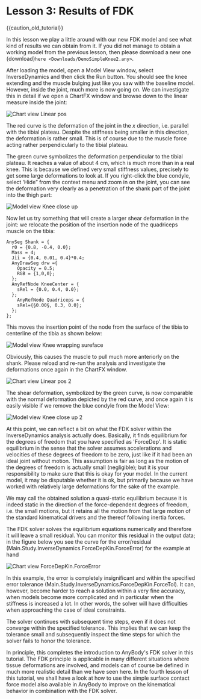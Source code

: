 # Lesson 3: Results of FDK

{{caution_old_tutorial}}


In this lesson we play a little around with our new FDK model and see
what kind of results we can obtain from it. If you did not manage to
obtain a working model from the previous lesson, then please download a
new one {download}`here <Downloads/DemoSimpleKnee2.any>`.

After loading the model, open a Model View window, select
InverseDynamics and then click the Run button. You should see the knee
extending and the muscle bulging just like you saw with the baseline
model. However, inside the joint, much more is now going on. We can
investigate this in detail if we open a ChartFX window and browse down
to the linear measure inside the joint:

![Chart view Linear pos](_static/lesson3/image1.png)

The red curve is the deformation of the joint in the *x* direction, i.e.
parallel with the tibial plateau. Despite the stiffness being smaller in
this direction, the deformation is rather small. This is of course due
to the muscle force acting rather perpendicularly to the tibial plateau.

The green curve symbolizes the deformation perpendicular to the tibial
plateau. It reaches a value of about 4 cm, which is much more than in a
real knee. This is because we defined very small stiffness values,
precisely to get some large deformations to look at. If you right-click
the blue condyle, select ‘Hide” from the context menu and zoom in on the
joint, you can see the deformation very clearly as a penetration of the
shank part of the joint into the thigh part:

![Model view Knee close up](_static/lesson3/image2.png)

Now let us try something that will create a larger shear deformation in
the joint: we relocate the position of the insertion node of the
quadriceps muscle on the tibia:

```AnyScriptDoc
AnySeg Shank = {
  r0 = {0.8, -0.4, 0.0};
  Mass = 4;
  Jii = {0.4, 0.01, 0.4}*0.4;
  AnyDrawSeg drw ={
    Opacity = 0.5;
    RGB = {1,0,0};
  };
  AnyRefNode KneeCenter = {
    sRel = {0.0, 0.4, 0.0};
  };
    AnyRefNode Quadriceps = {
    sRel={§0.00§, 0.3, 0.0};
  };
};
```

This moves the insertion point of the node from the surface of the tibia
to centerline of the tibia as shown below:

![Model view Knee wrapping sureface](_static/lesson3/image3.png)

Obviously, this causes the muscle to pull much more anteriorly on the
shank. Please reload and re-run the analysis and investigate the
deformations once again in the ChartFX window.

![Chart view Linear pos 2](_static/lesson3/image4.png)

The shear deformation, symbolized by the green curve, is now comparable
with the normal deformation depicted by the red curve, and once again it
is easily visible if we remove the blue condyle from the Model View:

![Model view Knee close up 2](_static/lesson3/image5.png)

At this point, we can reflect a bit on what the FDK solver within the
InverseDynamics analysis actually does. Basically, it finds equilibrium
for the degrees of freedom that you have specified as 'ForceDep'. It is
static equilibrium in the sense that the solver assumes accelerations
and velocities of these degrees of freedom to be zero, just like if it
had been an ideal joint without motion. This assumption is fair as long
as the motion of the degrees of freedom is actually small (negligible);
but it is your responsibility to make sure that this is okay for your
model. In the current model, it may be disputable whether it is ok, but
primarily because we have worked with relatively large deformations for
the sake of the example.

We may call the obtained solution a quasi-static equilibrium because it
is indeed static in the direction of the force-dependent degrees of
freedom, i.e. the small motions, but it retains all the motion from that
large motion of the standard kinematical drivers and the thereof
following inertia forces.

The FDK solver solves the equilibrium equations numerically and
therefore it will leave a small residual. You can monitor this residual
in the output data; in the figure below you see the curve for the
error/residual (Main.Study.InverseDynamics.ForceDepKin.ForceError) for
the example at hand

![Chart view ForceDepKin.ForceError](_static/lesson3/image6.png)

In this example, the error is completely insignificant and within the
specified error tolerance
(Main.Study.InverseDynamics.ForceDepKin.ForceTol). It can, however,
become harder to reach a solution within a very fine accuracy, when
models become more complicated and in particular when the stiffness is
increased a lot. In other words, the solver will have difficulties when
approaching the case of ideal constraints.

The solver continues with subsequent time steps, even if it does not
converge within the specified tolerance. This implies that we can keep
the tolerance small and subsequently inspect the time steps for which
the solver fails to honor the tolerance.

In principle, this completes the introduction to AnyBody's FDK solver in
this tutorial. The FDK principle is applicable in many different
situations where tissue deformations are involved, and models can of
course be defined in much more realistic detail than we have seen here.
In the fourth lesson of this tutorial, we shall have a look at how to
use the simple surface contact force model also available in AnyBody to
improve on the kinematical behavior in combination with the FDK solver.

